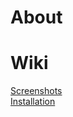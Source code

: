 # About #

# Wiki #
[Screenshots](http://code.google.com/p/q3rain/wiki/Screenshots)<br>
<a href='http://code.google.com/p/q3rain/wiki/Installation'>Installation</a>
